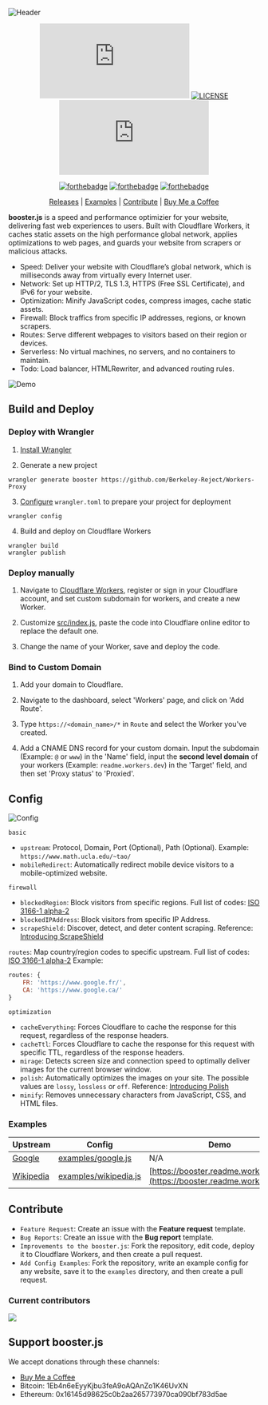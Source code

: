 ![Header](./.github/img/header.png)

<div align="center">

[![GitHub stars](https://img.shields.io/github/stars/xiaoyang-liu-cs/booster.js?style=for-the-badge)](https://github.com/xiaoyang-liu-cs/booster.js/stargazers)
[![LICENSE](https://img.shields.io/github/forks/xiaoyang-liu-cs/booster.js.svg?style=for-the-badge)](https://github.com/xiaoyang-liu-cs/booster.js/network/members)
[![GitHub closed issues](https://img.shields.io/github/issues-closed-raw/xiaoyang-liu-cs/booster.js?style=for-the-badge)](https://github.com/xiaoyang-liu-cs/booster.js/issues)

[![forthebadge](https://forthebadge.com/images/badges/built-by-developers.svg)](https://forthebadge.com)
[![forthebadge](https://forthebadge.com/images/badges/made-with-javascript.svg)](https://forthebadge.com)
[![forthebadge](https://forthebadge.com/images/badges/winter-is-coming.svg)](https://forthebadge.com)

[Releases](https://github.com/xiaoyang-liu-cs/booster.js/releases) | 
[Examples](#examples) | 
[Contribute](#contribute) | 
[Buy Me a Coffee](https://www.buymeacoffee.com/xiaoyangliu)

</div>

**booster.js** is a speed and performance optimizier for your website, delivering fast web experiences to users. Built with Cloudflare Workers, it caches static assets on the high performance global network, applies optimizations to web pages, and guards your website from scrapers or malicious attacks.

- Speed: Deliver your website with Cloudflare’s global network, which is milliseconds away from virtually every Internet user.
- Network: Set up HTTP/2, TLS 1.3, HTTPS (Free SSL Certificate), and IPv6 for your website.
- Optimization: Minify JavaScript codes, compress images, cache static assets.
- Firewall: Block traffics from specific IP addresses, regions, or known scrapers.
- Routes: Serve different webpages to visitors based on their region or devices.
- Serverless: No virtual machines, no servers, and no containers to maintain.
- Todo: Load balancer, HTMLRewriter, and advanced routing rules.

![Demo](./.github/img/demo.png)

## Build and Deploy

### Deploy with Wrangler

1. [Install Wrangler](https://github.com/cloudflare/wrangler#installation)

2. Generate a new project

```
wrangler generate booster https://github.com/Berkeley-Reject/Workers-Proxy
```

3. [Configure](https://developers.cloudflare.com/workers/quickstart/#configure) `wrangler.toml` to prepare your project for deployment

```
wrangler config
```

4. Build and deploy on Cloudflare Workers

```
wrangler build
wrangler publish
```

### Deploy manually

1. Navigate to [Cloudflare Workers](https://workers.cloudflare.com), register or sign in your Cloudflare account, and set custom subdomain for workers, and create a new Worker.

2. Customize [src/index.js](https://github.com/xiaoyang-liu-cs/booster.js/blob/master/src/index.js), paste the code into Cloudflare online editor to replace the default one.

3. Change the name of your Worker, save and deploy the code.

### Bind to Custom Domain

1. Add your domain to Cloudflare.

2. Navigate to the dashboard, select 'Workers' page, and click on 'Add Route'.

3. Type `https://<domain_name>/*` in `Route` and select the Worker you've created.

4. Add a CNAME DNS record for your custom domain. Input the subdomain (Example: `@` or `www`) in the 'Name' field, input the **second level domain** of your workers (Example: `readme.workers.dev`) in the 'Target' field, and then set 'Proxy status' to 'Proxied'. 

## Config

![Config](./.github/img/config.png)

`basic`
- `upstream`: Protocol, Domain, Port (Optional), Path (Optional). Example: `https://www.math.ucla.edu/~tao/`
- `mobileRedirect`: Automatically redirect mobile device visitors to a mobile-optimized website.

`firewall`
- `blockedRegion`: Block visitors from specific regions. Full list of codes: [ISO 3166-1 alpha-2](https://en.wikipedia.org/wiki/ISO_3166-1_alpha-2)
- `blockedIPAddress`: Block visitors from specific IP Address.
- `scrapeShield`: Discover, detect, and deter content scraping. Reference: [Introducing ScrapeShield](https://blog.cloudflare.com/introducing-scrapeshield-discover-defend-dete/)

`routes`: Map country/region codes to specific upstream. Full list of codes: [ISO 3166-1 alpha-2](https://en.wikipedia.org/wiki/ISO_3166-1_alpha-2) Example:

```js
routes: {
    FR: 'https://www.google.fr/',
    CA: 'https://www.google.ca/'
}
```

`optimization`
- `cacheEverything`: Forces Cloudflare to cache the response for this request, regardless of the response headers.
- `cacheTtl`: Forces Cloudflare to cache the response for this request with specific TTL, regardless of the response headers.
- `mirage`: Detects screen size and connection speed to optimally deliver images for the current browser window.
- `polish`: Automatically optimizes the images on your site. The possible values are `lossy`, `lossless` or `off`. Reference: [Introducing Polish](https://blog.cloudflare.com/introducing-polish-automatic-image-optimizati/)
- `minify`: Removes unnecessary characters from JavaScript, CSS, and HTML files.

### Examples

| Upstream | Config | Demo |
|-|-|-|
| [Google](https://www.google.com) | [examples/google.js](examples/google.js) | N/A |
| [Wikipedia](https://en.wikipedia.org) | [examples/wikipedia.js](examples/wikipedia.js) | [https://booster.readme.workers.dev](https://booster.readme.workers.dev) |

## Contribute

- `Feature Request`: Create an issue with the **Feature request** template.
- `Bug Reports`: Create an issue with the **Bug report** template.
- `Improvements to the booster.js`: Fork the repository, edit code, deploy it to Cloudflare Workers, and then create a pull request.
- `Add Config Examples`: Fork the repository, write an example config for any website, save it to the `examples` directory, and then create a pull request.

### Current contributors

[![](https://contributors-img.web.app/image?repo=xiaoyang-liu-cs/booster.js)](https://github.com/xiaoyang-liu-cs/booster.js/graphs/contributors)

## Support booster.js

We accept donations through these channels:

- [Buy Me a Coffee](https://www.buymeacoffee.com/xiaoyangliu)
- Bitcoin: 1Eb4n6eEyyKjbu3feA9oAQAnZo1K46UvXN
- Ethereum: 0x16145d98625c0b2aa265773970ca090bf783d5ae
